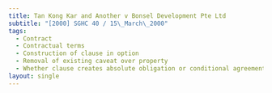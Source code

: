 ```yaml
---
title: Tan Kong Kar and Another v Bonsel Development Pte Ltd
subtitle: "[2000] SGHC 40 / 15\_March\_2000"
tags:
  - Contract
  - Contractual terms
  - Construction of clause in option
  - Removal of existing caveat over property
  - Whether clause creates absolute obligation or conditional agreement
layout: single
---
```


